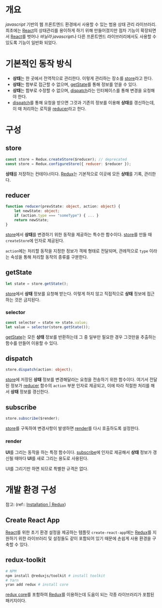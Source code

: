 # 개요
*javascript* 기반의 웹 프론트엔드 환경에서 사용할 수 있는 범용 상태 관리 라이브러리. 최초에는 [React](React.md)의 상태관리를 용이하게 하기 위해 만들어졌지만 점차 기능이 확장되면서 [React](React.md)를 벗어나 *바닐라 javascript*나 다른 프론트엔드 라이브러리에서도 사용할 수 있도록 기능이 일반화 되었다.

# 기본적인 동작 방식
- **상태**는 한 곳에서 전역적으로 관리한다. 이렇게 관리하는 장소를 [store](#store)라고 한다.
- **상태**는 함부로 접근할 수 없으며, [getState](#getState)를 통해 정보를 얻을 수 있다.
- **상태**는 함부로 수정할 수 없으며, [dispatch](#dispatch)라는 인터페이스를 통해 변경을 요청해야 한다.
- [dispatch](#dispatch)를 통해 요청을 받으면 그것과 기존의 정보를 이용해 **상태**를 갱신하는데, 이 때 처리하는 로직을 [reducer](#reducer)라고 한다.

# 구성
## store
```js
const store = Redux.createStore($reducer); // deprecated
const store = Redux.configureStore({ reducer: $reducer });
```

**상태**를 저장하는 컨테이너이다. [Redux](Redux.md)는 기본적으로 이곳에 모든 **상태**를 기록, 관리한다.

## reducer
```ts
function reducer(prevState: object, action: object) {
	let newState: object;
	if (action.type === "someType") { ... }
	return newState;
}
```

[store](#store)에서 **상태**를 변경하기 위한 동작을 제공하는 특수한 함수이다. [store](#store)를 만들 때 `createStore`에 인자로 제공된다.

`action`에는 처리할 동작을 지정한 정보가 객체 형태로 전달되며, 관례적으로 `type` 이라는 속성을 통해 처리할 동작의 종류를 구분한다.

## getState
```js
let state = store.getState();
```

[store](#store)에서 **상태** 정보를 요청해 받는다. 이렇게 하지 않고 직접적으로 **상태** 정보에 접근하는 것은 금지된다.

### selector
```js
const selector = state => state.value;
let value = selector(store.getState());
```

[getState](#getState)는 모든 **상태** 정보를 반환하는데 그 중 일부만 필요한 경우 그것만을 추출하는 함수를 만들어 이용할 수 있다.

## dispatch
```ts
store.dispatch(action: object);
```

[store](#store)에 저장된 **상태** 정보를 변경해달라는 요청을 전송하기 위한 함수이다. 여기서 전달된 정보가 [reducer](#reducer) 함수의 `action` 부분 인자로 제공되고, 이에 따라 적절한 처리를 해서 **상태** 정보를 갱신한다.

## subscribe
```js
store.subscribe($render);
```

[store](#store)를 구독하여 변경사항이 발생하면 [render](#render)를 다시 호출하도록 설정한다.

### render
**UI**를 그리는 동작을 하는 특정 함수이다. [subscribe](#subscribe)에 인자로 제공해서 **상태** 정보가 갱신될 때마다 **UI**를 새로 그리는 용도로 사용된다. 

UI를 그리기만 하면 되므로 특별한 규격은 없다.

# 개발 환경 구성

참고: (ref:: [Installation | Redux](https://redux.js.org/introduction/installation))

## Create React App
[React](React.md)를 위한 초기 환경 설정을 제공하는 템플릿 `create-react-app`에는 [Redux](Redux.md)를 지원하기 위한 라이브러리 및 설정들도 같이 포함되어 있기 때문에 손쉽게 사용 환경을 구축할 수 있다.

## redux-toolkit
``` bash
# NPM
npm install @reduxjs/toolkit # install toolkit
# Yarn
yran add redux # install core
```

[redux core](#redux%20core)를 포함하여 [Redux](Redux.md)를 이용하는데 도움이 되는 각종 라이브러리가 포함된 패키지이다.
